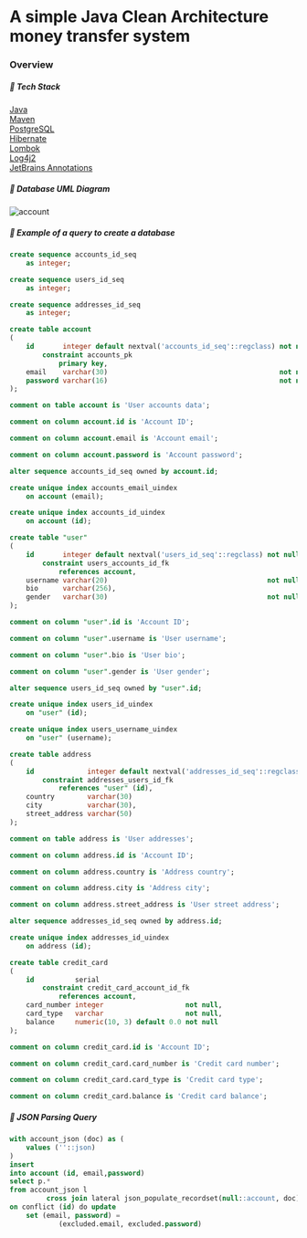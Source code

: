 # A simple Java Clean Architecture money transfer system

### Overview

##### 📁 Tech Stack
[Java](https://www.java.com/en/)\
[Maven](https://maven.apache.org/)\
[PostgreSQL](https://www.postgresql.org/)\
[Hibernate](https://hibernate.org/)\
[Lombok](https://projectlombok.org/)\
[Log4j2](https://logging.apache.org/log4j/2.x/)\
[JetBrains Annotations](https://www.jetbrains.com/help/idea/annotating-source-code.html#bundled-annotations)

##### 📁 Database UML Diagram
![account](https://user-images.githubusercontent.com/73034324/162642669-b1bae58e-9ff1-4f9b-ab61-1030a8a91f24.png)



##### 📁 Example of a query to create a database

```sql
create sequence accounts_id_seq
    as integer;

create sequence users_id_seq
    as integer;

create sequence addresses_id_seq
    as integer;

create table account
(
    id       integer default nextval('accounts_id_seq'::regclass) not null
        constraint accounts_pk
            primary key,
    email    varchar(30)                                          not null,
    password varchar(16)                                          not null
);

comment on table account is 'User accounts data';

comment on column account.id is 'Account ID';

comment on column account.email is 'Account email';

comment on column account.password is 'Account password';

alter sequence accounts_id_seq owned by account.id;

create unique index accounts_email_uindex
    on account (email);

create unique index accounts_id_uindex
    on account (id);

create table "user"
(
    id       integer default nextval('users_id_seq'::regclass) not null
        constraint users_accounts_id_fk
            references account,
    username varchar(20)                                       not null,
    bio      varchar(256),
    gender   varchar(30)                                       not null
);

comment on column "user".id is 'Account ID';

comment on column "user".username is 'User username';

comment on column "user".bio is 'User bio';

comment on column "user".gender is 'User gender';

alter sequence users_id_seq owned by "user".id;

create unique index users_id_uindex
    on "user" (id);

create unique index users_username_uindex
    on "user" (username);

create table address
(
    id             integer default nextval('addresses_id_seq'::regclass) not null
        constraint addresses_users_id_fk
            references "user" (id),
    country        varchar(30)                                           not null,
    city           varchar(30),
    street_address varchar(50)
);

comment on table address is 'User addresses';

comment on column address.id is 'Account ID';

comment on column address.country is 'Address country';

comment on column address.city is 'Address city';

comment on column address.street_address is 'User street address';

alter sequence addresses_id_seq owned by address.id;

create unique index addresses_id_uindex
    on address (id);

create table credit_card
(
    id          serial
        constraint credit_card_account_id_fk
            references account,
    card_number integer                    not null,
    card_type   varchar                    not null,
    balance     numeric(10, 3) default 0.0 not null
);

comment on column credit_card.id is 'Account ID';

comment on column credit_card.card_number is 'Credit card number';

comment on column credit_card.card_type is 'Credit card type';

comment on column credit_card.balance is 'Credit card balance';
```

##### 📁 JSON Parsing Query

```sql
with account_json (doc) as (
    values (''::json)
)
insert
into account (id, email,password)
select p.*
from account_json l
         cross join lateral json_populate_recordset(null::account, doc) as p
on conflict (id) do update
    set (email, password) =
            (excluded.email, excluded.password)
```
